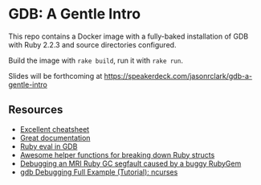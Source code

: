 # GDB: A Gentle Intro

This repo contains a Docker image with a fully-baked installation of GDB with Ruby 2.2.3 and source directories configured.

Build the image with `rake build`, run it with `rake run`.

Slides will be forthcoming at https://speakerdeck.com/jasonrclark/gdb-a-gentle-intro

## Resources
* [Excellent cheatsheet](http://darkdust.net/files/GDB%20Cheat%20Sheet.pdf)
* [Great documentation](https://sourceware.org/gdb/onlinedocs/gdb/)
* [Ruby eval in GDB](http://samwho.co.uk/blog/2014/02/01/ruby-gdb-scripts/)
* [Awesome helper functions for breaking down Ruby structs](https://github.com/michaelklishin/gdb-macros-for-ruby)
* [Debugging an MRI Ruby GC segfault caused by a buggy RubyGem](http://blog.packagecloud.io/eng/2014/11/17/debugging-ruby-gem-segfault/)
* [gdb Debugging Full Example (Tutorial): ncurses](http://www.brendangregg.com/blog/2016-08-09/gdb-example-ncurses.html)
